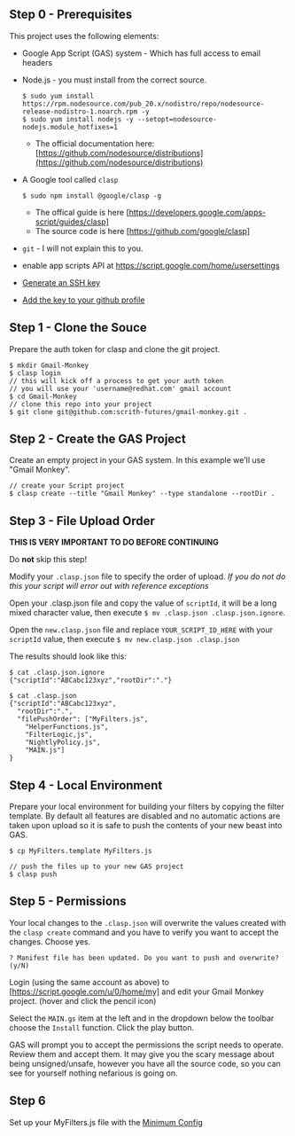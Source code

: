 ## Step 0 - Prerequisites

This project uses the following elements:

- Google App Script (GAS) system - Which has full access to email headers

- Node.js - you must install from the correct source.

    ```
    $ sudo yum install https://rpm.nodesource.com/pub_20.x/nodistro/repo/nodesource-release-nodistro-1.noarch.rpm -y
    $ sudo yum install nodejs -y --setopt=nodesource-nodejs.module_hotfixes=1
    ```
    
    - The official documentation here: [https://github.com/nodesource/distributions](https://github.com/nodesource/distributions)

- A Google tool called `clasp`

    ~~~ 
    $ sudo npm install @google/clasp -g
    ~~~

    - The offical guide is here [https://developers.google.com/apps-script/guides/clasp]
    - The source code is here [https://github.com/google/clasp]

- `git` - I will not explain this to you.

- enable app scripts API  at https://script.google.com/home/usersettings

- [Generate an SSH key](https://docs.github.com/en/authentication/managing-commit-signature-verification/generating-a-new-gpg-key)

- [Add the key to your github profile](https://docs.github.com/en/authentication/managing-commit-signature-verification/adding-a-gpg-key-to-your-github-account)

## Step 1 - Clone the Souce

Prepare the auth token for clasp and clone the git project.

~~~ 
$ mkdir Gmail-Monkey
$ clasp login
// this will kick off a process to get your auth token
// you will use your 'username@redhat.com' gmail account
$ cd Gmail-Monkey
// clone this repo into your project
$ git clone git@github.com:scrith-futures/gmail-monkey.git .
~~~

## Step 2 - Create the GAS Project

Create an empty project in your GAS system. In this example we'll use "Gmail Monkey".

~~~
// create your Script project
$ clasp create --title "Gmail Monkey" --type standalone --rootDir .
~~~

## Step 3 - File Upload Order

**THIS IS VERY IMPORTANT TO DO BEFORE CONTINUING**

Do **not** skip this step!

Modify your `.clasp.json` file to specify the order of upload. *If you do not do this your script will error out with reference exceptions*

Open your .clasp.json file and copy the value of `scriptId`, it will be a long mixed character value, then execute `$ mv .clasp.json .clasp.json.ignore`.

Open the `new.clasp.json` file and replace `YOUR_SCRIPT_ID_HERE` with your `scriptId` value, then execute `$ mv new.clasp.json .clasp.json`

The results should look like this:

~~~
$ cat .clasp.json.ignore
{"scriptId":"ABCabc123xyz","rootDir":"."}

$ cat .clasp.json
{"scriptId":"ABCabc123xyz",
  "rootDir":".",
  "filePushOrder": ["MyFilters.js",
    "HelperFunctions.js",
    "FilterLogic,js",
    "NightlyPolicy.js",
    "MAIN.js"]
}
~~~

## Step 4 - Local Environment

Prepare your local environment for building your filters by copying the filter template. By default all features are disabled and no automatic actions are taken upon upload so it is safe to push the contents of your new beast into GAS.

~~~
$ cp MyFilters.template MyFilters.js

// push the files up to your new GAS project
$ clasp push
~~~

## Step 5 - Permissions

Your local changes to the `.clasp.json` will overwrite the values created with the `clasp create` command and you have to verify you want to accept the changes. Choose yes.

~~~
? Manifest file has been updated. Do you want to push and overwrite? (y/N) 
~~~

Login (using the same account as above) to [https://script.google.com/u/0/home/my] and edit your Gmail Monkey project. (hover and click the pencil icon)

Select the `MAIN.gs` item at the left and in the dropdown below the toolbar choose the `Install` function. Click the play button.

GAS will prompt you to accept the permissions the script needs to operate. Review them and accept them. It may give you the scary message about being unsigned/unsafe, however you have all the source code, so you can see for yourself nothing nefarious is going on.

## Step 6

Set up your MyFilters.js file with the [Minimum Config](minimum-config.md)
